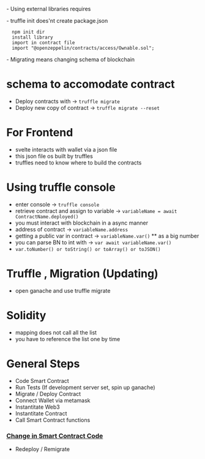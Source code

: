 _-_ Using external libraries requires

_-_ truffle init does'nt create package.json

```
  npm init dir
  install library
  import in contract file
  import "@openzeppelin/contracts/access/Ownable.sol";
```

_-_ Migrating means changing schema of blockchain

# schema to accomodate contract

- Deploy contracts with -> `truffle migrate`
- Deploy new copy of contract -> `truffle migrate --reset`

# For Frontend

- svelte interacts with wallet via a json file
- this json file os built by truffles
- truffles need to know where to build the contracts

# Using truffle console

- enter console -> `truffle console`
- retrieve contract and assign to variable ->
  `variableName = await ContractName.deployed()`
- you must interact with blockchain in a async manner
- address of contract -> `variableName.address`
- getting a public var in contract -> `variableName.var()` \*\* as a <BN > big number
- you can parse BN to int with -> `var await variableName.var()`
- `var.toNumber() or toString() or toArray() or toJSON()`

# Truffle , Migration (Updating)

- open ganache and use truffle migrate

# Solidity

- mapping does not call all the list
- you have to reference the list one by time

# General Steps

- Code Smart Contract
- Run Tests (If development server set, spin up ganache)
- Migrate / Deploy Contract
- Connect Wallet via metamask
- Instantitate Web3
- Instantitate Contract
- Call Smart Contract functions

### [Change in Smart Contract Code]()

- Redeploy / Remigrate
